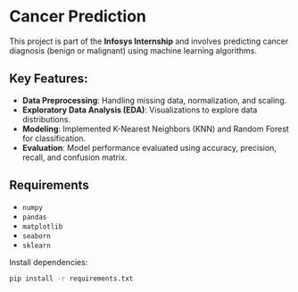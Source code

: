 # Cancer Prediction 

This project is part of the **Infosys Internship** and involves predicting cancer diagnosis (benign or malignant) using machine learning algorithms.

## Key Features:
- **Data Preprocessing**: Handling missing data, normalization, and scaling.
- **Exploratory Data Analysis (EDA)**: Visualizations to explore data distributions.
- **Modeling**: Implemented K-Nearest Neighbors (KNN) and Random Forest for classification.
- **Evaluation**: Model performance evaluated using accuracy, precision, recall, and confusion matrix.

## Requirements
- `numpy`
- `pandas`
- `matplotlib`
- `seaborn`
- `sklearn`

Install dependencies:

```bash
pip install -r requirements.txt
